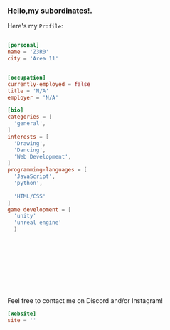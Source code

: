 



 






<p align="left">
  
</p>

<h3>Hello,my subordinates!.</h3>

Here's my `Profile`:

```toml

[personal]
name = 'Z3R0'
city = 'Area 11'


[occupation]
currently-employed = false
title = 'N/A'
employer = 'N/A'

[bio]
categories = [
  'general',
]
interests = [
  'Drawing',
  'Dancing',
  'Web Development',
]
programming-languages = [
  'JavaScript',
  'python',
  
  'HTML/CSS'
]
game development = [
  'unity'
  'unreal engine'
  ]


  
  
  
  
  




```
Feel free to contact me on Discord and/or Instagram!

```toml
[Website]
site = ''
```



            

  

          

          

         

           

               

 

          

          

           

           

               





